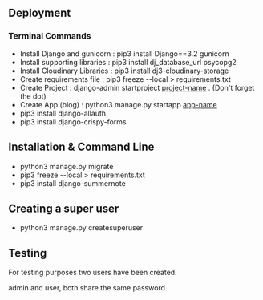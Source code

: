 ## Deployment

### Terminal Commands
- Install Django and gunicorn : pip3 install Django==3.2 gunicorn
- Install supporting libraries : pip3 install dj_database_url psycopg2
- Install Cloudinary Libraries : pip3 install dj3-cloudinary-storage
- Create requirements file : pip3 freeze --local > requirements.txt
- Create Project : django-admin startproject <ins>project-name</ins> . (Don't forget the dot)
- Create App (blog) : python3 manage.py startapp <ins>app-name</ins>
- pip3 install django-allauth
- pip3 install django-crispy-forms

## Installation & Command Line

- python3 manage.py migrate
- pip3 freeze --local > requirements.txt
- pip3 install django-summernote


## Creating a super user

- python3 manage.py createsuperuser

## Testing

For testing purposes two users have been created.

admin and user, both share the same password.